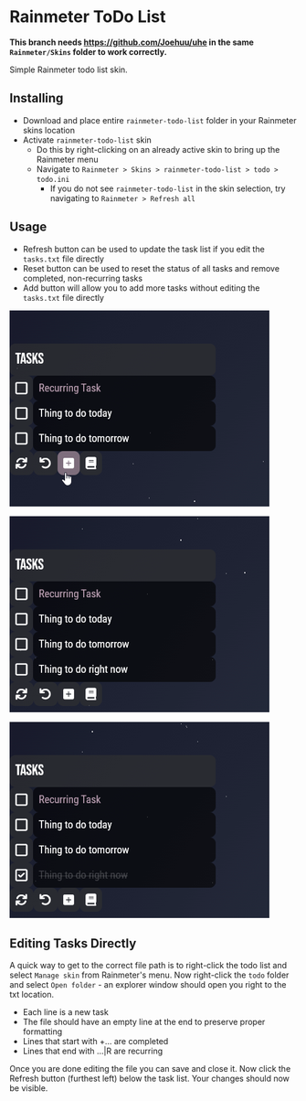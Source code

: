# Rainmeter ToDo List

**This branch needs https://github.com/Joehuu/uhe in the same `Rainmeter/Skins` folder to work correctly.**

Simple Rainmeter todo list skin.

## Installing

* Download and place entire `rainmeter-todo-list` folder in your Rainmeter skins location
* Activate `rainmeter-todo-list` skin
    * Do this by right-clicking on an already active skin to bring up the Rainmeter menu
    * Navigate to `Rainmeter > Skins > rainmeter-todo-list > todo > todo.ini`
        * If you do not see `rainmeter-todo-list` in the skin selection, try navigating to `Rainmeter > Refresh all`

## Usage

* Refresh button can be used to update the task list if you edit the `tasks.txt` file directly
* Reset button can be used to reset the status of all tasks and remove completed, non-recurring tasks
* Add button will allow you to add more tasks without editing the `tasks.txt` file directly

![Add Tasks](@Resources/GIFs/addtasks.gif)

![Complete Tasks](@Resources/GIFs/completetasks.gif)

![Clear Completed Tasks](@Resources/GIFs/clearcompletetasks.gif)

## Editing Tasks Directly

A quick way to get to the correct file path is to right-click the todo list and select `Manage skin` from Rainmeter's menu. Now right-click the `todo` folder and select `Open folder` - an explorer window should open you right to the txt location.

* Each line is a new task
* The file should have an empty line at the end to preserve proper formatting
* Lines that start with +... are completed
* Lines that end with ...|R are recurring

Once you are done editing the file you can save and close it. Now click the Refresh button (furthest left) below the task list. Your changes should now be visible.
